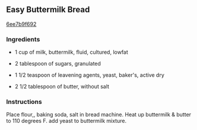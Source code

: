 ## Easy Buttermilk Bread

[6ee7b9f692](http://www.food.com/recipe/easy-buttermilk-bread-520246)

### Ingredients

 - 1 cup of milk, buttermilk, fluid, cultured, lowfat

 - 2 tablespoon of sugars, granulated

 - 1 1/2 teaspoon of leavening agents, yeast, baker's, active dry

 - 2 1/2 tablespoon of butter, without salt

### Instructions

Place flour,, baking soda, salt in bread machine. Heat up buttermilk & butter to 110 degrees F. add yeast to buttermilk mixture.